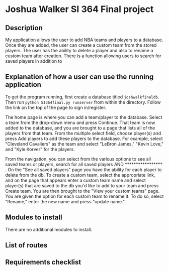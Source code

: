 # Joshua Walker SI 364 Final project

## Description
My application allows the user to add NBA teams and players to a database. Once they are added, the user can create a custom team from the stored players. The user has the ability to delete a player and also to rename a custom team after creation. There is a function allowing users to search for saved players in addition to

## Explanation of how a user can use the running application
To get the program running, first create a database titled `joshwalkfinaldb`. Then run `python SI364final.py runserver` from within the directory. Follow the link on the top of the page to sign in/register.

The home page is where you can add a team/player to the database. Select a team from the drop-down menu and press Continue. That team is now added to the database, and you are brought to a page that lists all of the players from that team. From the multiple select field, choose player(s) and press Add players to add these players to the database. For example, select "Cleveland Cavaliers" as the team and select "LeBron James," "Kevin Love," and "Kyle Korver" for the players.

From the navigation, you can select from the various options to see all saved teams or players, search for all saved players AND ***************** . On the "See all saved players" page you have the ability for each player to delete from the db. To create a custom team, select the appropriate link, and on the page that appears enter a custom team name and select player(s) that are saved to the db you'd like to add to your team and press Create team. You are then brought to the "View your custom teams" page. You are given the option for each custom team to rename it. To do so, select "Rename," enter the new name and press "update name."

## Modules to install
There are no additional modules to install.

## List of routes

## Requirements checklist
